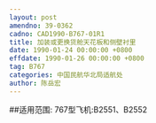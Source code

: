 ```yaml
---
layout: post
amendno: 39-0362
cadno: CAD1990-B767-01R1
title: 加装或更换货舱天花板和侧壁衬里
date: 1990-01-24 00:00:00 +0800
effdate: 1990-01-26 00:00:00 +0800
tag: B767
categories: 中国民航华北局适航处
author: 陈岳宏
---
```


##适用范围:
767型飞机:B2551、B2552

